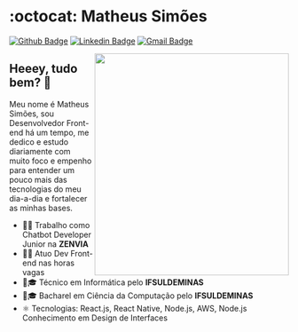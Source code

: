 # :octocat: Matheus Simões

[![Github Badge](https://img.shields.io/badge/-Github-000?style=flat-square&logo=Github&logoColor=white&link=https://github.com/hedenica)](https://github.com/Dinamous)
[![Linkedin Badge](https://img.shields.io/badge/-LinkedIn-blue?style=flat-square&logo=Linkedin&logoColor=white&link=https://www.linkedin.com/in/matheus-simões/)](https://www.linkedin.com/in/matheus-simões/)
[![Gmail Badge](https://img.shields.io/badge/-Gmail-c14438?style=flat-square&logo=Gmail&logoColor=white&link=mailto:hedenica@gmail.com)](mailto:matheusaugustosimoes@hotmail.com)

<img align="right" width="350" height="400" src="https://www.lynnefinnigan.com/main-asset.svg">

## Heeey, tudo bem?  👋

Meu nome é Matheus Simões, sou Desenvolvedor Front-end há um tempo, me dedico e estudo diariamente com muito foco e empenho para entender um pouco mais das tecnologias do meu dia-a-dia e fortalecer as minhas bases.

- 👦💼 Trabalho como Chatbot Developer Junior na **ZENVIA**
- 👦💼 Atuo Dev Front-end nas horas vagas
- 👦🎓 Técnico em Informática pelo **IFSULDEMINAS**
- 👦🎓 Bacharel em Ciência da Computação pelo **IFSULDEMINAS**
- ⚛ Tecnologias: React.js, React Native, Node.js, AWS, Node.js Conhecimento em Design de Interfaces

